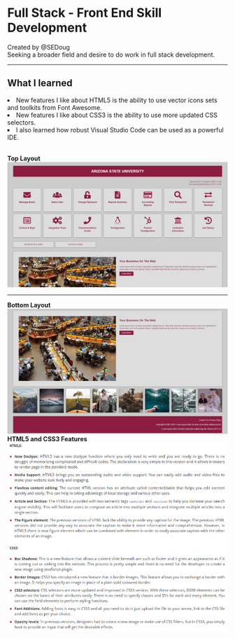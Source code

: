 # Full Stack - Front End Skill Development
Created by @SEDoug<br>
Seeking a broader field and desire to do work in full stack development.

<hr>

## What I learned
<li>New features I like about HTML5 is the ability to use vector icons sets and toolkits from Font Awesome.
<li>New features I like about CSS3 is the ability to use more updated CSS selectors.</li>
<li>I also learned how robust Visual Studio Code can be used as a powerful IDE.</li><br>

<b>Top Layout</b><br>
![java-code](https://raw.githubusercontent.com/SEDoug/web_template/master/img/page-1.JPG)<hr>
<b>Bottom Layout</b><br>
![java-code](https://raw.githubusercontent.com/SEDoug/web_template/master/img/page-2.JPG)
<b>HTML5 and CSS3 Features</b><br>
![java-code](https://raw.githubusercontent.com/SEDoug/web_template/master/img/html5_css3_features.PNG)
